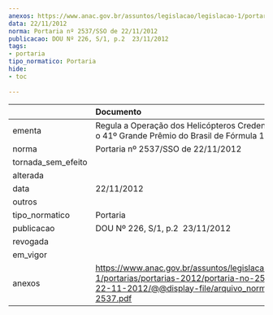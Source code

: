 ```yaml
---
anexos: https://www.anac.gov.br/assuntos/legislacao/legislacao-1/portarias/portarias-2012/portaria-no-2537-sso-de-22-11-2012/@@display-file/arquivo_norma/PA2012-2537.pdf
data: 22/11/2012
norma: Portaria nº 2537/SSO de 22/11/2012
publicacao: DOU Nº 226, S/1, p.2  23/11/2012
tags:
- portaria
tipo_normatico: Portaria
hide: 
- toc 
 
---
```


|                    | Documento                                                                                                                                                         |
|:-------------------|:------------------------------------------------------------------------------------------------------------------------------------------------------------------|
| ementa             | Regula a Operação dos Helicópteros Credenciados para o 41º Grande Prêmio do Brasil de Fórmula 1.                                                                  |
| norma              | Portaria nº 2537/SSO de 22/11/2012                                                                                                                                |
| tornada_sem_efeito |                                                                                                                                                                   |
| alterada           |                                                                                                                                                                   |
| data               | 22/11/2012                                                                                                                                                        |
| outros             |                                                                                                                                                                   |
| tipo_normatico     | Portaria                                                                                                                                                          |
| publicacao         | DOU Nº 226, S/1, p.2  23/11/2012                                                                                                                                  |
| revogada           |                                                                                                                                                                   |
| em_vigor           |                                                                                                                                                                   |
| anexos             | https://www.anac.gov.br/assuntos/legislacao/legislacao-1/portarias/portarias-2012/portaria-no-2537-sso-de-22-11-2012/@@display-file/arquivo_norma/PA2012-2537.pdf |
